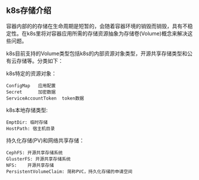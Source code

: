 ## k8s存储介绍

容器内部的的存储在生命周期是短暂的，会随着容器环境的销毁而销毁，具有不稳定性。在k8s里将对容器应用所需的存储资源抽象为存储卷(Volume)概念来解决这些问题。

k8s目前支持的Volume类型包括k8s的内部资源对象类型，开源共享存储类型和公有云存储等。分类如下：

k8s特定的资源对象：

```
ConfigMap   应用配置
Secret      加密数据
ServiceAccountToken  token数据
```

k8s本地存储类型:

```
EmptDir: 临时存储
HostPath: 宿主机目录
```

持久化存储(PV)和网络共享存储：

```
CephFS: 开源共享存储系统
GlusterFS: 开源共享存储系统
NFS:    开源共享存储
PersistentVolumeClaim: 简称PVC，持久化存储的申请空间
```